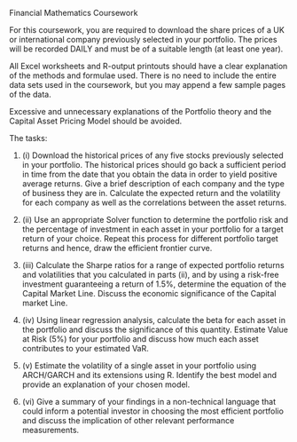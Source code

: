Financial Mathematics Coursework 

For this coursework, you are required to download the share prices of a UK or international company previously selected in your portfolio. The prices will be recorded DAILY and must be of a suitable length (at least one year). 

All Excel worksheets and R-output printouts should have a clear explanation of the methods and formulae used. There is no need to include the entire data sets used in the coursework, but you may append a few sample pages of the data. 

Excessive and unnecessary explanations of the Portfolio theory and the Capital Asset Pricing Model should be avoided. 

The tasks: 
1.	(i)  Download the historical prices of any five stocks previously selected in your portfolio. The historical prices should go back a sufficient period in time from the date that you obtain the data in order to yield positive average returns. Give a brief description of each company and the type of business they are in. 
Calculate the expected return and the volatility for each company as well as the correlations between the asset returns. 

2.	(ii)  Use an appropriate Solver function to determine the portfolio risk and the percentage of investment in each asset in your portfolio for a target return of your choice. 
Repeat this process for different portfolio target returns and hence, draw the efficient frontier curve.  

3.	(iii)  Calculate the Sharpe ratios for a range of expected portfolio returns and volatilities that you calculated in parts (ii), and by using a risk-free investment guaranteeing a return of 1.5%, determine the equation of the Capital Market Line. Discuss the economic significance of the Capital market Line. 

4.	(iv)  Using linear regression analysis, calculate the beta for each asset in the portfolio and discuss the significance of this quantity. 
Estimate Value at Risk (5%) for your portfolio and discuss how much each asset contributes to your estimated VaR. 

5.	(v)  Estimate the volatility of a single asset in your portfolio using ARCH/GARCH and its extensions using R. Identify the best model and provide an explanation of your chosen model. 

6.	(vi)  Give a summary of your findings in a non-technical language that could inform a potential investor in choosing the most efficient portfolio and discuss the implication of other relevant performance measurements. 

